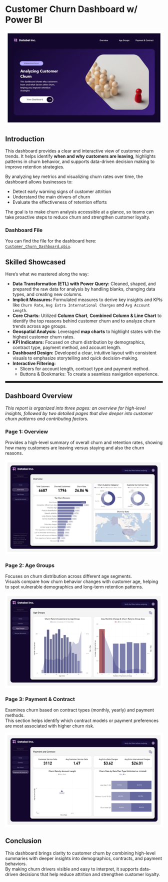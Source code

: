 # Customer Churn Dashboard w/ Power BI

![Home Page](/images/Home_Page.jpg)

## Introduction

This dashboard provides a clear and interactive view of customer churn trends. It helps identify **when and why customers are leaving**, highlights patterns in churn behavior, and supports data-driven decision making to improve retention strategies.

By analyzing key metrics and visualizing churn rates over time, the dashboard allows businesses to:

- Detect early warning signs of customer attrition
- Understand the main drivers of churn
- Evaluate the effectiveness of retention efforts

The goal is to make churn analysis accessible at a glance, so teams can take proactive steps to reduce churn and strengthen customer loyalty.

### Dashboard File
You can find the file for the dashboard here: [`Customer_Churn_Dashboard.pbix`](/Customer_Churn_Dashboard.pbix).

## Skilled Showcased
Here’s what we mastered along the way:
- **Data Transformation (ETL) with Power Query:** Cleaned, shaped, and prepared the raw data for analysis by handling blanks, changing data types, and creating new columns.
- **Implicit Measures:** Formulated measures to derive key insights and KPIs like `Churn Rate`, `Avg Extra International Charges` and `Avg Account Length`.
- **Core Charts:** Utilized **Column Chart**, **Combined Column & Line Chart** to identify the top reasons behind customer churn and to analyze churn trends across age groups.
- **Geospatial Analysis:** Leveraged **map charts** to highlight states with the highest customer churn rates.
- **KPI Indicators:** Focused on churn distribution by demographics, contract type, payment method, and account length.  
- **Dashboard Design:** Developed a clear, intuitive layout with consistent visuals to emphasize storytelling and quick decision-making.  
- **Interactive Filtering:**  
  - Slicers for account length, contract type and payment method.
  - Buttons & Bookmarks: To create a seamless navigation experience.

<hr style="height:3px; border:none; border-top:3px solid;" />

## Dashboard Overview

*This report is organized into three pages: an overview for high-level insights, followed by two detailed pages that dive deeper into customer churn patterns and contributing factors.*

### Page 1: Overview
  Provides a high-level summary of overall churn and retention rates, showing how many customers are leaving versus staying and also the churn reasons.

![Overview Page](/images/Overview_Page.jpg)

### Page 2: Age Groups
  Focuses on churn distribution across different age segments.  
  Visuals compare how churn behavior changes with customer age, helping to spot vulnerable demographics and long-term retention patterns.  

![Age Groups Page](/images/Age_Groups_Page.jpg)

### Page 3: Payment & Contract 
  Examines churn based on contract types (monthly, yearly) and payment methods.  
  This section helps identify which contract models or payment preferences are most associated with higher churn risk.  

![Payment & Contract Page](/images/Payment_&_Contract_Page.jpg)



## Conclusion  

This dashboard brings clarity to customer churn by combining high-level summaries with deeper insights into demographics, contracts, and payment behaviors.  
By making churn drivers visible and easy to interpret, it supports data-driven decisions that help reduce attrition and strengthen customer loyalty.  

